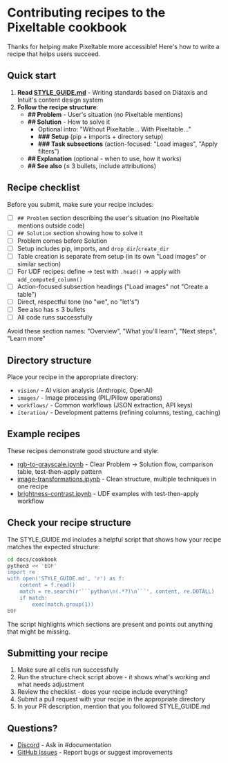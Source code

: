 # Contributing recipes to the Pixeltable cookbook

Thanks for helping make Pixeltable more accessible! Here's how to write a recipe that helps users succeed.

## Quick start

1. **Read [STYLE_GUIDE.md](STYLE_GUIDE.md)** - Writing standards based on Diátaxis and Intuit's content design system
2. **Follow the recipe structure**:
   - **## Problem** - User's situation (no Pixeltable mentions)
   - **## Solution** - How to solve it
     - Optional intro: "Without Pixeltable... With Pixeltable..."
     - **### Setup** (pip + imports + directory setup)
     - **### Task subsections** (action-focused: "Load images", "Apply filters")
   - **## Explanation** (optional - when to use, how it works)
   - **## See also** (≤ 3 bullets, include attributions)

## Recipe checklist

Before you submit, make sure your recipe includes:

- [ ] `## Problem` section describing the user's situation (no Pixeltable mentions outside code)
- [ ] `## Solution` section showing how to solve it
- [ ] Problem comes before Solution
- [ ] Setup includes pip, imports, and `drop_dir`/`create_dir`
- [ ] Table creation is separate from setup (in its own "Load images" or similar section)
- [ ] For UDF recipes: define → test with `.head()` → apply with `add_computed_column()`
- [ ] Action-focused subsection headings ("Load images" not "Create a table")
- [ ] Direct, respectful tone (no "we", no "let's")
- [ ] See also has ≤ 3 bullets
- [ ] All code runs successfully

Avoid these section names: "Overview", "What you'll learn", "Next steps", "Learn more"

## Directory structure

Place your recipe in the appropriate directory:

- `vision/` - AI vision analysis (Anthropic, OpenAI)
- `images/` - Image processing (PIL/Pillow operations)
- `workflows/` - Common workflows (JSON extraction, API keys)
- `iteration/` - Development patterns (refining columns, testing, caching)

## Example recipes

These recipes demonstrate good structure and style:

- [rgb-to-grayscale.ipynb](images/rgb-to-grayscale.ipynb) - Clear Problem → Solution flow, comparison table, test-then-apply pattern
- [image-transformations.ipynb](images/image-transformations.ipynb) - Clean structure, multiple techniques in one recipe
- [brightness-contrast.ipynb](images/brightness-contrast.ipynb) - UDF examples with test-then-apply workflow

## Check your recipe structure

The STYLE_GUIDE.md includes a helpful script that shows how your recipe matches the expected structure:

```bash
cd docs/cookbook
python3 << 'EOF'
import re
with open('STYLE_GUIDE.md', 'r') as f:
    content = f.read()
    match = re.search(r'```python\n(.*?)\n```', content, re.DOTALL)
    if match:
        exec(match.group(1))
EOF
```

The script highlights which sections are present and points out anything that might be missing.

## Submitting your recipe

1. Make sure all cells run successfully
2. Run the structure check script above - it shows what's working and what needs adjustment
3. Review the checklist - does your recipe include everything?
4. Submit a pull request with your recipe in the appropriate directory
5. In your PR description, mention that you followed STYLE_GUIDE.md

## Questions?

- [Discord](https://discord.gg/QPyqFYx2UN) - Ask in #documentation
- [GitHub Issues](https://github.com/pixeltable/pixeltable/issues) - Report bugs or suggest improvements
